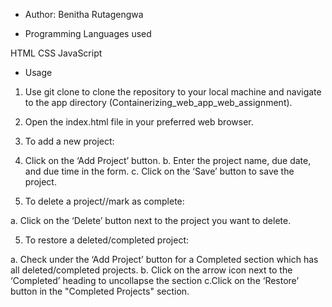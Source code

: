 - Author:
Benitha Rutagengwa

- Programming Languages used

HTML
CSS
JavaScript

- Usage

1. Use git clone to clone the repository to your local machine and navigate to the app directory (Containerizing_web_app_web_assignment).

2. Open the index.html file in your preferred web browser.

3. To add a new project:

  1. Click on the ‘Add Project’ button.
  b. Enter the project name, due date, and due time in the form.
  c. Click on the ‘Save’ button to save the project.

4. To delete a project//mark as complete:
  
  a. Click on the ‘Delete’ button next to the project you want to delete.

5. To restore a deleted/completed project:

  a. Check under the ‘Add Project’ button  for a Completed section which has all deleted/completed projects.
  b. Click on the arrow icon next to the ‘Completed’ heading to uncollapse the section
  c.Click on the ‘Restore’ button in the "Completed Projects" section.

